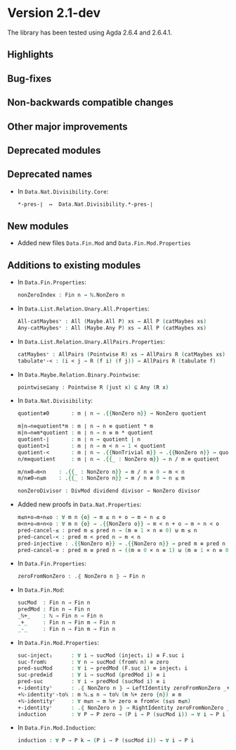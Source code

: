 Version 2.1-dev
===============

The library has been tested using Agda 2.6.4 and 2.6.4.1.

Highlights
----------

Bug-fixes
---------

Non-backwards compatible changes
--------------------------------

Other major improvements
------------------------

Deprecated modules
------------------

Deprecated names
----------------

* In `Data.Nat.Divisibility.Core`:
  ```agda
  *-pres-∣  ↦  Data.Nat.Divisibility.*-pres-∣
  ```

New modules
-----------

* Added new files `Data.Fin.Mod` and `Data.Fin.Mod.Properties`

Additions to existing modules
-----------------------------

* In `Data.Fin.Properties`:
  ```agda
  nonZeroIndex : Fin n → ℕ.NonZero n
  ```

* In `Data.List.Relation.Unary.All.Properties`:
  ```agda
  All-catMaybes⁺ : All (Maybe.All P) xs → All P (catMaybes xs)
  Any-catMaybes⁺ : All (Maybe.Any P) xs → All P (catMaybes xs)
  ```

* In `Data.List.Relation.Unary.AllPairs.Properties`:
  ```agda
  catMaybes⁺ : AllPairs (Pointwise R) xs → AllPairs R (catMaybes xs)
  tabulate⁺-< : (i < j → R (f i) (f j)) → AllPairs R (tabulate f)
  ```

* In `Data.Maybe.Relation.Binary.Pointwise`:
  ```agda
  pointwise⊆any : Pointwise R (just x) ⊆ Any (R x)
  ```

* In `Data.Nat.Divisibility`:
  ```agda
  quotient≢0       : m ∣ n → .{{NonZero n}} → NonZero quotient

  m|n⇒n≡quotient*m : m ∣ n → n ≡ quotient * m
  m|n⇒n≡m*quotient : m ∣ n → n ≡ m * quotient
  quotient-∣       : m ∣ n → quotient ∣ n
  quotient>1       : m ∣ n → m < n → 1 < quotient
  quotient-<       : m ∣ n → .{{NonTrivial m}} → .{{NonZero n}} → quotient < n
  n/m≡quotient     : m ∣ n → .{{_ : NonZero m}} → n / m ≡ quotient

  m/n≡0⇒m<n    : .{{_ : NonZero n}} → m / n ≡ 0 → m < n
  m/n≢0⇒n≤m    : .{{_ : NonZero n}} → m / n ≢ 0 → n ≤ m

  nonZeroDivisor : DivMod dividend divisor → NonZero divisor
  ```

* Added new proofs in `Data.Nat.Properties`:
  ```agda
  m≤n+o⇒m∸n≤o : ∀ m n {o} → m ≤ n + o → m ∸ n ≤ o
  m<n+o⇒m∸n<o : ∀ m n {o} → .{{NonZero o}} → m < n + o → m ∸ n < o
  pred-cancel-≤ : pred m ≤ pred n → (m ≡ 1 × n ≡ 0) ⊎ m ≤ n
  pred-cancel-< : pred m < pred n → m < n
  pred-injective : .{{NonZero m}} → .{{NonZero n}} → pred m ≡ pred n → m ≡ n
  pred-cancel-≡ : pred m ≡ pred n → ((m ≡ 0 × n ≡ 1) ⊎ (m ≡ 1 × n ≡ 0)) ⊎ m ≡ n
  ```

* In `Data.Fin.Properties`:
  ```agda
  zeroFromNonZero : .⦃ NonZero n ⦄ → Fin n
  ```

* In `Data.Fin.Mod`:
  ```agda
  sucMod  : Fin n → Fin n
  predMod : Fin n → Fin n
  _ℕ+_    : ℕ → Fin n → Fin n
  _+_     : Fin n → Fin m → Fin n
  _-_     : Fin n → Fin m → Fin n
  ```

* In `Data.Fin.Mod.Properties`:
  ```agda
  suc-inject₁      : ∀ i → sucMod (inject₁ i) ≡ F.suc i
  suc-fromℕ        : ∀ n → sucMod (fromℕ n) ≡ zero
  pred-sucMod      : ∀ i → predMod (F.suc i) ≡ inject₁ i
  suc-pred≡id      : ∀ i → sucMod (predMod i) ≡ i
  pred-suc         : ∀ i → predMod (sucMod i) ≡ i
  +-identityˡ      : .⦃ NonZero n ⦄ → LeftIdentity zeroFromNonZero _+_
  +ℕ-identityʳ-toℕ : m ℕ.≤ n → toℕ (m ℕ+ zero {n}) ≡ m
  +ℕ-identityʳ     : ∀ m≤n → m ℕ+ zero ≡ fromℕ< (s≤s m≤n)
  +-identityʳ      : .⦃ NonZero n ⦄ → RightIdentity zeroFromNonZero _+_
  induction        : ∀ P → P zero → (P i → P (sucMod i)) → ∀ i → P i
  ```

* In `Data.Fin.Mod.Induction`:
  ```agda
  induction : ∀ P → P k → (P i → P (sucMod i)) → ∀ i → P i
  ```

